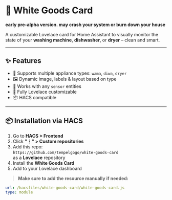 # 🧺 White Goods Card

**early pre-alpha version. may crash your system or burn down your house**

A customizable Lovelace card for Home Assistant to visually monitor the state of your **washing machine**, **dishwasher**, or **dryer** – clean and smart.

---

## ✨ Features

- 🧼 Supports multiple appliance types: `wama`, `diwa`, `dryer`
- 🖼️ Dynamic image, labels & layout based on type
- 🔌 Works with any `sensor` entities
- 🧠 Fully Lovelace customizable
- 📦 HACS compatible

---

## 📦 Installation via HACS

1. Go to **HACS > Frontend**
2. Click **"⋮" > Custom repositories**
3. Add this repo:  
   `https://github.com/tempelgogo/white-goods-card`  
   as a **Lovelace** repository
4. Install the **White Goods Card**
5. Add to your Lovelace dashboard

> **Make sure to add the resource manually if needed:**

```yaml
url: /hacsfiles/white-goods-card/white-goods-card.js
type: module
